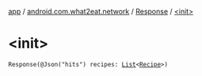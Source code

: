 [app](../../index.md) / [android.com.what2eat.network](../index.md) / [Response](index.md) / [&lt;init&gt;](./-init-.md)

# &lt;init&gt;

`Response(@Json("hits") recipes: `[`List`](https://kotlinlang.org/api/latest/jvm/stdlib/kotlin.collections/-list/index.html)`<`[`Recipe`](../-recipe/index.md)`>)`